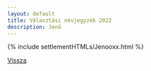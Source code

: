 ```yaml
---
layout: default
title: Választási névjegyzék 2022
description: Jenő
---
```


{% include settlementHTMLs/Jenooxx.html %}

[Vissza](./)